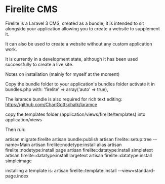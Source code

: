 Firelite CMS
============

Firelite is a Laravel 3 CMS, created as a bundle, it is intended to sit alongside your application allowing you to create a website to supplement it.

It can also be used to create a website without any custom application work.

It is currently in a development state, although it has been used successfully to create a live site.

Notes on installation (mainly for myself at the moment)

Copy the bundle folder to your application's bundles folder
activate it in bundles.php with:
   'firelite' => array('auto' => true),

The laramce bundle is also required for rich text editing: https://github.com/CharlGottschalk/laramce

copy the templates folder (application/views/firelite/templates) into application/views

Then run:

   artisan migrate:firelite
   artisan bundle:publish
   artisan firelite::setup:tree --name=Main
   artisan firelite::nodetype:install alias
   artisan firelite::nodetype:install page
   artisan firelite::datatype:install simpletext
   artisan firelite::datatype:install largetext
   artisan firelite::datatype:install simpleimage

installing a template is:
   artisan firelite::template:install --view=standard-page.index
